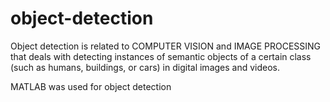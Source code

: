 # object-detection

Object detection is related to COMPUTER VISION and IMAGE PROCESSING that deals with detecting instances of semantic objects of a certain class (such as humans, buildings, or cars) in digital images and videos. 

MATLAB was used for object detection
